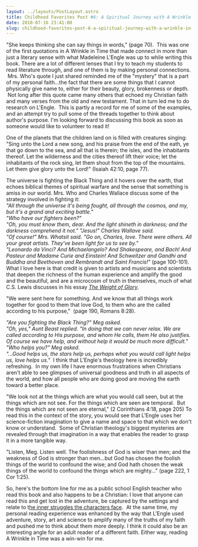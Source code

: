 ```yaml
---
layout: ../layouts/PostLayout.astro
title: Childhood Favorites Post #6: A Spiritual Journey with A Wrinkle in Time
date: 2010-07-16 23:41:00
slug: childhood-favorites-post-6-a-spiritual-journey-with-a-wrinkle-in-time
---
```


"She keeps thinking she can say things in words," (page 70).  This was one of the first quotations in A Wrinkle in Time that made connect in more than just a literary sense with what Madeleine L'Engle was up to while writing this book. There are a lot of different lenses that I try to teach my students to read literature through, and one of them is by making personal connections.  Mrs. Who's quote I just shared reminded me of the "mystery" that is a part of my personal faith...the fact that there are some things that I cannot physically give name to, either for their beauty, glory, brokenness or depth.  Not long after this quote came many others that echoed my Christian faith and many verses from the old and new testament. That in turn led me to do research on L'Engle.  This is partly a record for me of some of the examples, and an attempt try to pull some of the threads together to think about author's purpose. I'm looking forward to discussing this book as soon as someone would like to volunteer to read it!  
  
One of the planets that the children land on is filled with creatures singing: "Sing unto the Lord a new song, and his praise from the end of the eath, ye that go down to the sea, and all that is therein; the isles, and the inhabitants thereof. Let the wilderness and the cities thereof lift their voice; let the inhabitants of the rock sing, let them shout from the top of the mountains. Let them give glory unto the Lord!" (Isaiah 42:10, page 77).  
  
The universe is fighting the Black Thing and it hovers over the earth, that echoes biblical themes of spiritual warfare and the sense that something is amiss in our world. Mrs. Who and Charles Wallace discuss some of the strategy involved in fighting it:  
_"All through the universe it's being fought, all through the cosmos, and my, but it's a grand and exciting battle."_   
_"Who have our fighters been?"_   
_"Oh, you must know them, dear. And the light shineth in darkness; and the darkness comprehend it not." "Jesus!" Charles Wallave said._   
_"Of course!" Mrs. Whatsit said. "Go on, Charles, love. There were others. All your great artists. They've been light for us to see by."_   
_"Leonardo da Vinci? And Michaelangelo? And Shakespeare, and Bach! And Pasteur and Madame Curie and Einstein! And Schweitzer and Gandhi and Buddha and Beethoven and Rembrandt and Saint Francis!"_ (page 100-101). What I love here is that credit is given to artists and musicians and scientists that deepen the richness of the human experience and amplify the good and the beautiful, and are a microcosm of truth in themselves, much of what C.S. Lewis discusses in his essay _[The Weight of Glory](http://www.verber.com/mark/xian/weight-of-glory.pdf)_.  
  
"We were sent here for something. And we know that all things work together for good to them that love God, to them who are the called according to his purpose,"  (page 190, Romans 8:28).  
  
_"Are you fighting the Black Thing?" Meg asked._    
_"Oh, yes," Aunt Beast replied. "In doing that we can never relax. We are called according to His purpose, and whom He calls, them He also justifies. Of course we have help, and without help it would be much more difficult."_   
_"Who helps you?" Meg asked._   
_"...Good helps us, the stars help us, perhaps what you would call light helps us, love helps us."_  I think that L'Engle's theology here is incredibly refreshing.  In my own life I have enormous frustrations when Christians aren't able to see glimpses of universal goodness and truth in all aspects of the world, and how all people who are doing good are moving the earth toward a better place.  
  
"We look not at the things which are what you would call seen, but at the things which are not see. For the things which are seen are temporal.  But the things which are not seen are eternal," (2 Corinthians 4:18, page 205) To read this in the context of the story, you would see that L'Engle uses her science-fiction imagination to give a name and space to that which we don't know or understand.  Some of Christian theology's biggest mysteries are revealed through that imagination in a way that enables the reader to grasp it in a more tangible way.  
  
"Listen, Meg. Listen well. The foolishness of God is wiser than men; and the weakness of God is stronger than men...but God has chosen the foolish things of the world to confound the wise; and God hath chosen the weak things of the world to confound the things which are mighty..." (page 222, 1 Cor 1:25).  
  
So, here's the bottom line for me as a public school English teacher who read this book and also happens to be a Christian: I love that anyone can read this and get lost in the adventure, be captured by the settings and relate to t[he inner struggles the characters face](http://akindoflibrary.blogspot.com/2010/07/childhood-favorites-post-5-on-growing.html).  At the same time, my personal reading experience was enhanced by the way that L'Engle used adventure, story, art and science to amplify many of the truths of my faith and pushed me to think about them more deeply. I think it could also be an interesting angle for an adult reader of a different faith. Either way, reading A Wrinkle in Time was a win-win for me.